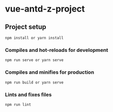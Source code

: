 # vue-antd-z-project

## Project setup
```
npm install or yarn install
```

### Compiles and hot-reloads for development
```
npm run serve or yarn serve
```

### Compiles and minifies for production
```
npm run build or yarn serve
```

<!-- ### Run your tests
```
npm run test
``` -->

### Lints and fixes files
```
npm run lint
```



